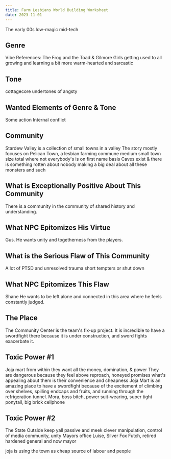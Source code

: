 ```yaml
---
title: Farm Lesbians World Building Worksheet
date: 2023-11-01
---
```


The early 00s
low-magic
mid-tech

## Genre
Vibe References: The Frog and the Toad & Gilmore Girls
getting used to all
growing and learning
a bit more warm-hearted and sarcastic

## Tone
cottagecore
undertones of angsty

## Wanted Elements of Genre & Tone
Some action
Internal conflict

## Community
Stardew Valley is a collection of small towns in a valley
The story mostly focuses on Pelican Town, a lesbian farming commune
medium small town size total where not everybody's is on first name basis
Caves exist & there is something rotten about nobody making a big deal about all these monsters and such

## What is Exceptionally Positive About This Community
There is a community in the community of shared history and understanding.

## What NPC Epitomizes His Virtue
Gus. He wants unity and togetherness from the players.

## What is the Serious Flaw of This Community
A lot of PTSD and unresolved trauma
short tempters or shut down

## What NPC Epitomizes This Flaw
Shane
He wants to be left alone and connected in this area where he feels constantly judged.

## The Place
The Community Center is the team's fix-up project.
It is incredible to have a swordfight there because it is under construction, and sword fights exacerbate it.

## Toxic Power #1
Joja mart
from within
they want all the money, domination, & power
They are dangerous because they feel above reproach, honeyed promises
what's appealing about them is their convenience and cheapness
Joja Mart is an amazing place to have a swordfight because of the excitement of climbing over shelves, spilling endcaps and fruits, and running through the refrigeration tunnel.
Mora, boss bitch, power suit-wearing, super tight ponytail, big brick cellphone

## Toxic Power #2
The State
Outside
keep yall passive and meek
clever manipulation, control of media
community, unity
Mayors office
Luise, Silver Fox Futch, retired hardened general and now mayor

joja is using the town as cheap source of labour and people
